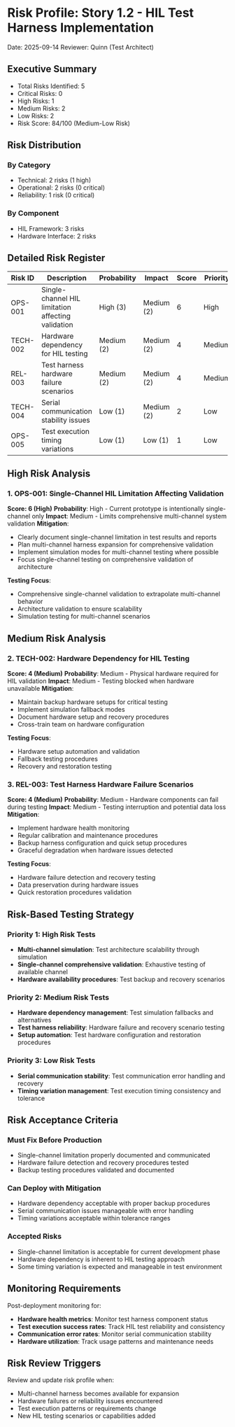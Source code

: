 # Risk Profile: Story 1.2 - HIL Test Harness Implementation

Date: 2025-09-14
Reviewer: Quinn (Test Architect)

## Executive Summary

- Total Risks Identified: 5
- Critical Risks: 0
- High Risks: 1
- Medium Risks: 2
- Low Risks: 2
- Risk Score: 84/100 (Medium-Low Risk)

## Risk Distribution

### By Category
- Technical: 2 risks (1 high)
- Operational: 2 risks (0 critical)
- Reliability: 1 risk (0 critical)

### By Component
- HIL Framework: 3 risks
- Hardware Interface: 2 risks

## Detailed Risk Register

| Risk ID  | Description                                    | Probability | Impact   | Score | Priority |
|----------|------------------------------------------------|-------------|----------|-------|----------|
| OPS-001  | Single-channel HIL limitation affecting validation | High (3)   | Medium (2)| 6     | High     |
| TECH-002 | Hardware dependency for HIL testing           | Medium (2)  | Medium (2)| 4     | Medium   |
| REL-003  | Test harness hardware failure scenarios       | Medium (2)  | Medium (2)| 4     | Medium   |
| TECH-004 | Serial communication stability issues         | Low (1)     | Medium (2)| 2     | Low      |
| OPS-005  | Test execution timing variations              | Low (1)     | Low (1)  | 1     | Low      |

## High Risk Analysis

### 1. OPS-001: Single-Channel HIL Limitation Affecting Validation

**Score: 6 (High)**
**Probability**: High - Current prototype is intentionally single-channel only
**Impact**: Medium - Limits comprehensive multi-channel system validation
**Mitigation**:
- Clearly document single-channel limitation in test results and reports
- Plan multi-channel harness expansion for comprehensive validation
- Implement simulation modes for multi-channel testing where possible
- Focus single-channel testing on comprehensive validation of architecture

**Testing Focus**: 
- Comprehensive single-channel validation to extrapolate multi-channel behavior
- Architecture validation to ensure scalability
- Simulation testing for multi-channel scenarios

## Medium Risk Analysis

### 2. TECH-002: Hardware Dependency for HIL Testing

**Score: 4 (Medium)**
**Probability**: Medium - Physical hardware required for HIL validation
**Impact**: Medium - Testing blocked when hardware unavailable
**Mitigation**:
- Maintain backup hardware setups for critical testing
- Implement simulation fallback modes
- Document hardware setup and recovery procedures
- Cross-train team on hardware configuration

**Testing Focus**:
- Hardware setup automation and validation
- Fallback testing procedures
- Recovery and restoration testing

### 3. REL-003: Test Harness Hardware Failure Scenarios

**Score: 4 (Medium)**
**Probability**: Medium - Hardware components can fail during testing
**Impact**: Medium - Testing interruption and potential data loss
**Mitigation**:
- Implement hardware health monitoring
- Regular calibration and maintenance procedures
- Backup harness configuration and quick setup procedures
- Graceful degradation when hardware issues detected

**Testing Focus**:
- Hardware failure detection and recovery testing
- Data preservation during hardware issues
- Quick restoration procedures validation

## Risk-Based Testing Strategy

### Priority 1: High Risk Tests
- **Multi-channel simulation**: Test architecture scalability through simulation
- **Single-channel comprehensive validation**: Exhaustive testing of available channel
- **Hardware availability procedures**: Test backup and recovery scenarios

### Priority 2: Medium Risk Tests
- **Hardware dependency management**: Test simulation fallbacks and alternatives
- **Test harness reliability**: Hardware failure and recovery scenario testing
- **Setup automation**: Test hardware configuration and restoration procedures

### Priority 3: Low Risk Tests
- **Serial communication stability**: Test communication error handling and recovery
- **Timing variation management**: Test execution timing consistency and tolerance

## Risk Acceptance Criteria

### Must Fix Before Production
- Single-channel limitation properly documented and communicated
- Hardware failure detection and recovery procedures tested
- Backup testing procedures validated and documented

### Can Deploy with Mitigation
- Hardware dependency acceptable with proper backup procedures
- Serial communication issues manageable with error handling
- Timing variations acceptable within tolerance ranges

### Accepted Risks
- Single-channel limitation is acceptable for current development phase
- Hardware dependency is inherent to HIL testing approach
- Some timing variation is expected and manageable in test environment

## Monitoring Requirements

Post-deployment monitoring for:
- **Hardware health metrics**: Monitor test harness component status
- **Test execution success rates**: Track HIL test reliability and consistency
- **Communication error rates**: Monitor serial communication stability
- **Hardware utilization**: Track usage patterns and maintenance needs

## Risk Review Triggers

Review and update risk profile when:
- Multi-channel harness becomes available for expansion
- Hardware failures or reliability issues encountered
- Test execution patterns or requirements change
- New HIL testing scenarios or capabilities added